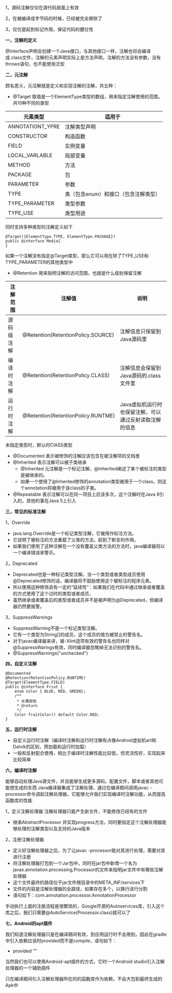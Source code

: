 1，源码注解仅仅在源代码层面上有效

2，在被编译成字节码的时候，已经被完全擦除了

3，仅仅是起到标记作用，保证代码的健壮性

**一，注解的定义**

@Interface声明会创建一个Java接口，与其他接口一样，注解也将会编译成.class文件，注解的元素声明实际上是方法声明，注解的方法没有参数，没有throws语句，也不能使用泛型

**二，元注解**

顾名思义，元注解就是定义和实现注解的注解，共五种：

* @Target 取值是一个ElementType类型的数组，用来指定注解使用的范围，共10种不同的类型

| 元素类型 | 适用于
|---|---|
ANNOTATIONT_YPRE | 注解类型声明
CONSTRUCTOR |构造函数
FIELD |  实例变量
LOCAL_VARLABLE | 局部变量
METHOD | 方法
PACKAGE | 包
PARAMETER | 参数
TYPE | 类（包含enum）和接口（包含注解类型）
TYPE_PARAMETER | 类型参数
TYPE_USE | 类型用途

同时支持多种类型的注解定义如下

	@Target({ElementType.TYPE, ElementType.PACKAGE})
	public @interface Media{
	}
	
如果一个注解没有指定@Target类型，那么它可以用在除了TYPE_USE和TYPE_PARAMETER的其他类型中

* @Retention 用来指明注解的访问范围，也就是什么级别保留注解

| 注解范围 | 注解值 | 说明 |
|---|---|---|
| 源码级注解 | @Retention(RetentionPolicy.SOURCE) | 注解信息只保留到Java源码里
| 编译时注解 | @Retention(RetentionPolicy.CLASS)  | 注解信息会保留到Java源码的.class文件里
| 运行时注解 | @Retention(RetentionPolicy.RUNTME) | Java虚拟机运行时也保留注解，可以通过反射读取注解的信息

未指定类型时，默认时ClASS类型

* @Documented 表示被修饰的注解应该包含在被注解项的文档里
* @Inherited 表示注解可以被子类继承
	* @Inherited 元注解是一个标记注解，@Inherited阐述了某个被标注的类型是被继承的。
	* 如果一个使用了@Inherited修饰的annotation类型被用于一个class，则这个annotation将被用于该class的子类。 
* @Repeatable 表示注解可以在同一项目上应该多次，这个注解时在Java 8引入的，其他的事在Java 5上引入

**三，常见的标准注解**

1，Override

* java.lang.Override是一个标记类型注解，它被用作标注方法。
* 它说明了被标注的方法重载了父类的方法，起到了断言的作用。
* 如果我们使用了这种注解在一个没有覆盖父类方法的方法时，java编译器将以一个编译错误来警示。

2，Deprecated

* Deprecated也是一种标记类型注解。当一个类型或者类型成员使用@Deprecated修饰的话，编译器将不鼓励使用这个被标注的程序元素。
* 所以使用这种修饰具有一定的“延续性”：如果我们在代码中通过继承或者覆盖的方式使用了这个过时的类型或者成员，
* 虽然继承或者覆盖后的类型或者成员并不是被声明为@Deprecated，但编译器仍然要报警。

3，SuppressWarnings

* SuppressWarning不是一个标记类型注解。
* 它有一个类型为String[]的成员，这个成员的值为被禁止的警告名。
* 对于javac编译器来讲，被-Xlint选项有效的警告名也同样对@SuppressWarings有效，同时编译器忽略掉无法识别的警告名。
* @SuppressWarnings("unchecked")

**四，自定义注解**
	
	@Documented
	@Retention(RetentionPolicy.RUNTIME)
	@Target(ElementType.FIELD)
	public @interface Friut {
		enum Color { BLUE, RED, GREEN};
		/**
		 * 水果颜色
		 * @return
		 */
		Color fruitColor() default Color.RED;
	}

**五，运行时注解**

* 自定义运行时注解（编译时注解和运行时注解有点像Android虚拟机art和Dalvik的区别，预加载和运行时加载）
* 一般和反射配合使用，相比于编译时注解性能比较低，但灵活性好，实现起来比较简单

**六，编译时注解**

能够自动处理Java源文件，并且能够生成更多源码，配置文件，脚本或者其他可能想生成的东西
Java编译器集成了注解处理，通过在编译期间调用javac -processor命令调起注解处理器，它能够允许我们实现编译时注解功能，从而提高函数库的性能

1，定义注解处理器
注解处理器只能产生新文件，不能修改已经有的文件

* 继承AbstractProcessor 并实现progress方法，同时要指定这个注解处理器能够处理的注解类型以及支持的Java版本

2，注册注解处理器

* 定义好注解处理器之后，为了让javac -processor能对其进行处理，需要对其进行注册
* 将注解处理器打包到一个Jar包中，同时在jar包中新增一个名为javax.annotation.processing,Processor的文件来指明jar文件中有哪些注解处理器
* 这个文件最终的路径位于jar文件根目录中的META_INF/services下
* 文件的内容是注解处理器的全路径，如果存在多个，以换行进行分割
* 语句如下：com.annotation.processor.AnnotationProcessor

手动执行上面的注册流程是很繁琐的，Google开源的Autoservices库，引入这个库之后，我们只需要@AutoService(Processor.class)就可以了

**七，Android的apt插件**

我们知道注解处理器只是在编译期间有效，到应用运行时不会用到，因此在gradle中引入依赖应该时provided而不是compile，语句如下：

* provided “”

当然我们也可以使用Android-apt插件的方式，它时一个Android studio引入注解处理器的一个辅助插件

只在编译期间引入注解处理器所在的的函数库作为依赖，不会大包到最终生成的Apk中
